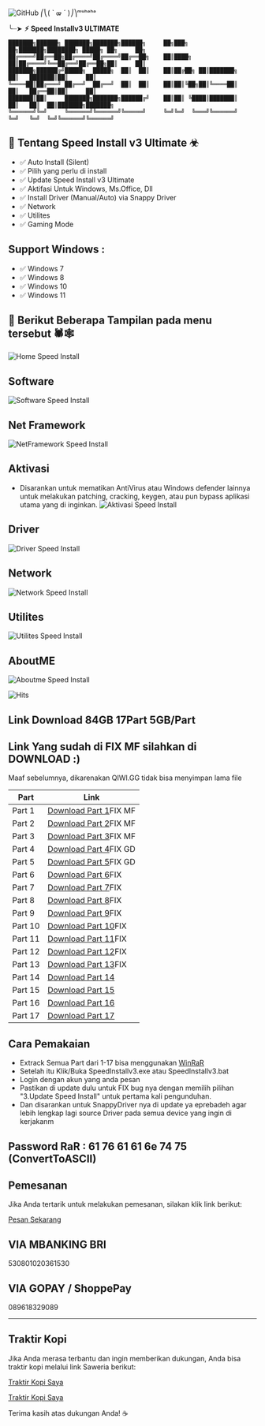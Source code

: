 ![GitHub](https://img.shields.io/badge/GitHub-Batch_File_Scripting-blue?style=for-the-badge&logo=github)
⎛⎝( ` ᢍ ´ )⎠⎞ᵐᵘʰᵃʰᵃ

╰┈➤ **⚡︎ Speed Installv3 ULTIMATE**  

    
    ███████╗██████╗ ███████╗███████╗██████╗     ██╗███╗   ██╗███████╗████████╗ █████╗ ██╗     ██╗     
    ██╔════╝██╔══██╗██╔════╝██╔════╝██╔══██╗    ██║████╗  ██║██╔════╝╚══██╔══╝██╔══██╗██║     ██║     
    ███████╗██████╔╝█████╗  █████╗  ██║  ██║    ██║██╔██╗ ██║███████╗   ██║   ███████║██║     ██║     
    ╚════██║██╔═══╝ ██╔══╝  ██╔══╝  ██║  ██║    ██║██║╚██╗██║╚════██║   ██║   ██╔══██║██║     ██║     
    ███████║██║     ███████╗███████╗██████╔╝    ██║██║ ╚████║███████║   ██║   ██║  ██║███████╗███████╗
    ╚══════╝╚═╝     ╚══════╝╚══════╝╚═════╝     ╚═╝╚═╝  ╚═══╝╚══════╝   ╚═╝   ╚═╝  ╚═╝╚══════╝╚══════╝
    
 ## 👾 Tentang Speed Install v3 Ultimate ☣︎
- ✅ Auto Install (Silent)
- ✅ Pilih yang perlu di install
- ✅ Update Speed Install v3 Ultimate
- ✅ Aktifasi Untuk Windows, Ms.Office, Dll
- ✅ Install Driver (Manual/Auto) via Snappy Driver
- ✅ Network
- ✅ Utilites
- ✅ Gaming Mode

## Support Windows :
- ✅ Windows 7
- ✅ Windows 8
- ✅ Windows 10
- ✅ Windows 11

## 📜 Berikut Beberapa Tampilan pada menu tersebut 🕷🕸️
![Home Speed Install](./capture/home.png)

## Software
![Software Speed Install](./capture/software.png)

## Net Framework
![NetFramework Speed Install](./capture/netframework.png)

## Aktivasi
- Disarankan untuk mematikan AntiVirus atau Windows defender lainnya untuk melakukan patching, cracking, keygen, atau pun bypass aplikasi utama yang di inginkan.
![Aktivasi Speed Install](./capture/aktivasi.png)

## Driver
![Driver Speed Install](./capture/driver.png)

## Network
![Network Speed Install](./capture/network.png)

## Utilites
![Utilites Speed Install](./capture/utilites.png)

## AboutME
![Aboutme Speed Install](./capture/aboutme.png)

![Hits](https://hits.seeyoufarm.com/api/count/incr/badge.svg?url=https%3A%2F%2Fgithub.com%2Fandrew7str%2Fspeedinstallv3&count_bg=%2379C83D&title_bg=%23555555&icon=github.svg&icon_color=%23E7E7E7&title=views&edge_flat=false)

## Link Download 84GB 17Part 5GB/Part
## Link Yang sudah di FIX MF silahkan di DOWNLOAD :)
Maaf sebelumnya, dikarenakan QIWI.GG tidak bisa menyimpan lama file

| Part | Link |
|------|------|
| Part 1 | [Download Part 1](https://www.mediafire.com/file/qx7ao87ftwlyrqp/speedinstallv3.part01.rar/file)FIX MF |
| Part 2 | [Download Part 2](https://www.mediafire.com/file/xffn29iywtldj11/speedinstallv3.part02.rar/file)FIX MF |
| Part 3 | [Download Part 3](https://www.mediafire.com/file/8g8znrca2nlbzpi/speedinstallv3.part03.rar/file)FIX MF |
| Part 4 | [Download Part 4](https://drive.google.com/file/d/1_B3QfAwVIWm2NBN3oW6WNAD_e5-vaXBl/view?usp=sharing)FIX GD |
| Part 5 | [Download Part 5](https://drive.google.com/file/d/1Xi_LbXi7DVpiCfxXc2u4rXqB3QDbs2OW/view?usp=sharing)FIX GD |
| Part 6 | [Download Part 6](https://qiwi.gg/file/sNsX1712-speedinstallv3)FIX |
| Part 7 | [Download Part 7](https://qiwi.gg/file/8vHL5912-speedinstallv3)FIX |
| Part 8 | [Download Part 8](https://qiwi.gg/file/jKHK1622-speedinstallv3)FIX |
| Part 9 | [Download Part 9](https://qiwi.gg/file/htMw6625-speedinstallv3)FIX |
| Part 10 | [Download Part 10](https://qiwi.gg/file/t7tS1671-speedinstallv3)FIX |
| Part 11 | [Download Part 11](https://qiwi.gg/file/kWh44532-speedinstallv3)FIX |
| Part 12 | [Download Part 12](https://qiwi.gg/file/6Khi6787-speedinstallv3)FIX |
| Part 13 | [Download Part 13](https://qiwi.gg/file/998h5161-speedinstallv3)FIX |
| Part 14 | [Download Part 14](https://qiwi.gg/file/hzWi3947-speedinstallv3) |
| Part 15 | [Download Part 15](https://qiwi.gg/file/2HYz8091-speedinstallv3) |
| Part 16 | [Download Part 16](https://qiwi.gg/file/dqHh9379-speedinstallv3) |
| Part 17 | [Download Part 17](https://qiwi.gg/file/ejbg1617-speedinstallv3) |

## Cara Pemakaian
* Extrack Semua Part dari 1-17 bisa menggunakan [WinRaR](https://www.win-rar.com/download.html?&L=01)
* Setelah itu Klik/Buka SpeedInstallv3.exe atau SpeedInstallv3.bat
* Login dengan akun yang anda pesan
* Pastikan di update dulu untuk FIX bug nya dengan memilih pilihan "3.Update Speed Install" untuk pertama kali pengunduhan.
* Dan disarankan untuk SnappyDriver nya di update ya eprebadeh agar lebih lengkap lagi source Driver pada semua device yang ingin di kerjakanm

## Password RaR : 61 76 61 61 6e 74 75 (ConvertToASCII)

## Pemesanan

Jika Anda tertarik untuk melakukan pemesanan, silakan klik link berikut:

[Pesan Sekarang](https://andrew-exe.blogspot.com/2024/09/speed-install-v3.html)

## VIA MBANKING BRI

530801020361530

## VIA GOPAY / ShoppePay

089618329089

_____________________________________

## Traktir Kopi

Jika Anda merasa terbantu dan ingin memberikan dukungan, Anda bisa traktir kopi melalui link Saweria berikut:

[Traktir Kopi Saya](https://saweria.co/andrewsianturi)

[Traktir Kopi Saya](https://saweria.co/speedinstall)

Terima kasih atas dukungan Anda! ☕
